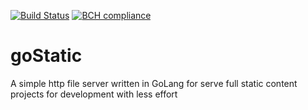 [![Build Status](https://travis-ci.org/Kuebler-IT/goStatic.svg?branch=master)](https://travis-ci.org/Kuebler-IT/goStatic)
[![BCH compliance](https://bettercodehub.com/edge/badge/Kuebler-IT/goStatic?branch=master)](https://bettercodehub.com/)
# goStatic
A simple http file server written in GoLang for serve full static content projects for development with less effort
